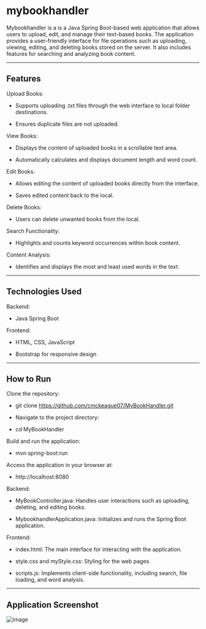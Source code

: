 # mybookhandler
Mybookhandler is a is a Java Spring Boot-based web application that allows users to upload, edit, and manage their text-based books. The application provides a user-friendly interface for file operations such as uploading, viewing, editing, and deleting books stored on the server. It also includes features for searching and analyzing book content.

------------------------------------------------------------------------------
Features
------------------------------------------------------------------------------
Upload Books:

- Supports uploading .txt files through the web interface to local folder destinations.

- Ensures duplicate files are not uploaded.

View Books:

- Displays the content of uploaded books in a scrollable text area.

- Automatically calculates and displays document length and word count.

Edit Books:

- Allows editing the content of uploaded books directly from the interface.

- Saves edited content back to the local.

Delete Books:

- Users can delete unwanted books from the local.

Search Functionality:

- Highlights and counts keyword occurrences within book content.

Content Analysis:

- Identifies and displays the most and least used words in the text.

------------------------------------------------------------------------------
Technologies Used
------------------------------------------------------------------------------

Backend:

- Java Spring Boot

Frontend:

- HTML, CSS, JavaScript

- Bootstrap for responsive design

------------------------------------------------------------------------------
How to Run
------------------------------------------------------------------------------
Clone the repository:

- git clone https://github.com/cmckeague07/MyBookHandler.git

- Navigate to the project directory:

- cd MyBookHandler

Build and run the application:

- mvn spring-boot:run

Access the application in your browser at:

- http://localhost:8080


Backend:

- MyBookController.java: Handles user interactions such as uploading, deleting, and editing books.

- MybookhandlerApplication.java: Initializes and runs the Spring Boot application.

Frontend:

- index.html: The main interface for interacting with the application.

- style.css and myStyle.css: Styling for the web pages.

- scripts.js: Implements client-side functionality, including search, file loading, and word analysis.

------------------------------------------------------------------------------
Application Screenshot
------------------------------------------------------------------------------

![image](https://github.com/user-attachments/assets/9d702e78-fb1b-41e8-b0c1-26b2a353017b)

